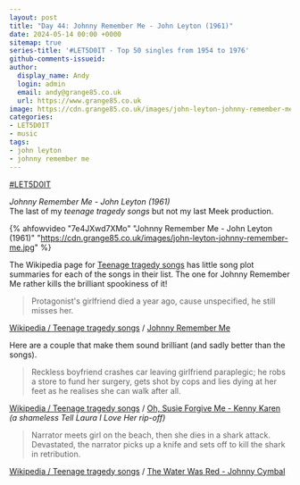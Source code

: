 ```yaml
---
layout: post
title: "Day 44: Johnny Remember Me - John Leyton (1961)"
date: 2024-05-14 00:00 +0000
sitemap: true
series-title: '#LET5D0IT - Top 50 singles from 1954 to 1976'
github-comments-issueid:
author:
  display_name: Andy
  login: admin
  email: andy@grange85.co.uk
  url: https://www.grange85.co.uk
image: https://cdn.grange85.co.uk/images/john-leyton-johnny-remember-me.jpg
categories:
- LET5D0IT
- music
tags:
- john leyton
- johnny remember me
---
```

[#LET5D0IT](https://bsky.app/profile/let5d0it.bsky.social)

_Johnny Remember Me - John Leyton (1961)_  
The last of my _teenage tragedy songs_ but not my last Meek production.

{% ahfowvideo "7e4JXwd7XMo" "Johnny Remember Me - John Leyton (1961)" "https://cdn.grange85.co.uk/images/john-leyton-johnny-remember-me.jpg" %}

The Wikipedia page for [Teenage tragedy songs](https://en.wikipedia.org/wiki/Teenage_tragedy_song) has little song plot summaries for each of the songs in their list. The one for Johnny Remember Me rather kills the brilliant spookiness of it!

<blockquote>
Protagonist's girlfriend died a year ago, cause unspecified, he still misses her.
</blockquote>
<p class="caption"><a href="https://en.wikipedia.org/wiki/Teenage_tragedy_song">Wikipedia / Teenage tragedy songs</a> / <a href="https://en.wikipedia.org/wiki/Johnny_Remember_Me">Johnny Remember Me</a></p>

Here are a couple that make them sound brilliant (and sadly better than the songs).

<blockquote>
Reckless boyfriend crashes car leaving girlfriend paraplegic; he robs a store to fund her surgery, gets shot by cops and lies dying at her feet as he realises she can walk after all.
</blockquote>
<p class="caption"><a href="https://en.wikipedia.org/wiki/Teenage_tragedy_song">Wikipedia / Teenage tragedy songs</a> / <a href="https://www.youtube.com/watch?v=rHdvJxVy8IQ">Oh, Susie Forgive Me - Kenny Karen</a><br><em>(a shameless Tell Laura I Love Her rip-off)</em></p>

<blockquote>
Narrator meets girl on the beach, then she dies in a shark attack. Devastated, the narrator picks up a knife and sets off to kill the shark in retribution.
</blockquote>
<p class="caption"><a href="https://en.wikipedia.org/wiki/Teenage_tragedy_song">Wikipedia / Teenage tragedy songs</a> / <a href="https://www.youtube.com/watch?v=9LauIpHgBcw">The Water Was Red - Johnny Cymbal</a>

